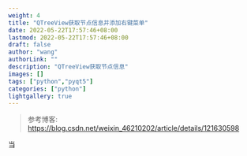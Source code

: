 ```yaml
---
weight: 4
title: "QTreeView获取节点信息并添加右键菜单"
date: 2022-05-22T17:57:46+08:00
lastmod: 2022-05-22T17:57:46+08:00
draft: false
author: "wang"
authorLink: ""
description: "QTreeView获取节点信息"
images: []
tags: ["python","pyqt5"]
categories: ["python"]
lightgallery: true
---
```




> 参考博客: https://blog.csdn.net/weixin_46210202/article/details/121630598

当

